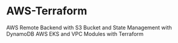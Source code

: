 # AWS-Terraform
AWS Remote Backend with S3 Bucket and State Management with DynamoDB
AWS EKS and VPC Modules with Terraform
